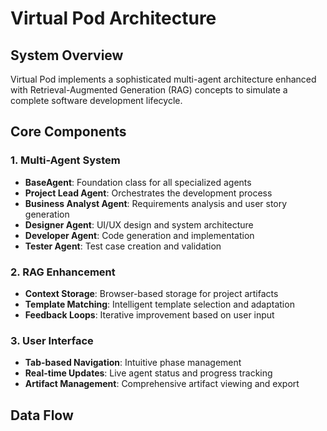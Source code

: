 # Virtual Pod Architecture

## System Overview

Virtual Pod implements a sophisticated multi-agent architecture enhanced with Retrieval-Augmented Generation (RAG) concepts to simulate a complete software development lifecycle.

## Core Components

### 1. Multi-Agent System
- **BaseAgent**: Foundation class for all specialized agents
- **Project Lead Agent**: Orchestrates the development process
- **Business Analyst Agent**: Requirements analysis and user story generation
- **Designer Agent**: UI/UX design and system architecture
- **Developer Agent**: Code generation and implementation
- **Tester Agent**: Test case creation and validation

### 2. RAG Enhancement
- **Context Storage**: Browser-based storage for project artifacts
- **Template Matching**: Intelligent template selection and adaptation
- **Feedback Loops**: Iterative improvement based on user input

### 3. User Interface
- **Tab-based Navigation**: Intuitive phase management
- **Real-time Updates**: Live agent status and progress tracking
- **Artifact Management**: Comprehensive artifact viewing and export

## Data Flow
